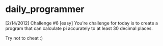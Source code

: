 # daily_programmer

[2/14/2012] Challenge #6 [easy]
You're challenge for today is to create a program that can calculate pi accurately to at least 30 decimal places.

Try not to cheat :)